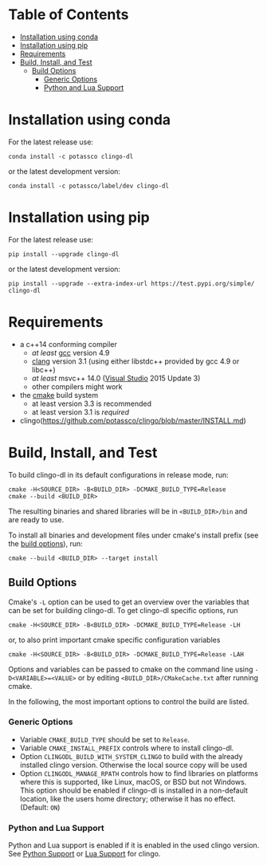 # Table of Contents

- [Installation using conda](#installation-using-conda)
- [Installation using pip](#installation-using-pip)
- [Requirements](#requirements)
- [Build, Install, and Test](#build-install-and-test)
  - [Build Options](#build-options)
    - [Generic Options](#generic-options)
    - [Python and Lua Support](#python-and-lua-support)

# Installation using conda
For the latest release use:

    conda install -c potassco clingo-dl

or the latest development version:

    conda install -c potassco/label/dev clingo-dl

# Installation using pip

For the latest release use:

    pip install --upgrade clingo-dl

or the latest development version:

    pip install --upgrade --extra-index-url https://test.pypi.org/simple/ clingo-dl

# Requirements

- a c++14 conforming compiler
  - *at least* [gcc](https://gcc.gnu.org/) version 4.9
  - [clang](http://clang.llvm.org/) version 3.1 (using either libstdc++
    provided by gcc 4.9 or libc++)
  - *at least* msvc++ 14.0 ([Visual Studio](https://www.visualstudio.com/) 2015
    Update 3)
  - other compilers might work
- the [cmake](https://www.cmake.org/) build system
  - at least version 3.3 is recommended
  - at least version 3.1 is *required*
- clingo(https://github.com/potassco/clingo/blob/master/INSTALL.md)

# Build, Install, and Test

To build clingo-dl in its default configurations in release
mode, run:

    cmake -H<SOURCE_DIR> -B<BUILD_DIR> -DCMAKE_BUILD_TYPE=Release
    cmake --build <BUILD_DIR>

The resulting binaries and shared libraries will be in `<BUILD_DIR>/bin` and
are ready to use.

To install all binaries and development files under cmake's install
prefix (see the [build options](#build-options)), run:

    cmake --build <BUILD_DIR> --target install

## Build Options

Cmake's `-L` option can be used to get an overview over the variables that can
be set for building clingo-dl. To get clingo-dl specific options, run

    cmake -H<SOURCE_DIR> -B<BUILD_DIR> -DCMAKE_BUILD_TYPE=Release -LH
    
or, to also print important cmake specific configuration variables

    cmake -H<SOURCE_DIR> -B<BUILD_DIR> -DCMAKE_BUILD_TYPE=Release -LAH

Options and variables can be passed to
cmake on the command line using `-D<VARIABLE>=<VALUE>` or by editing
`<BUILD_DIR>/CMakeCache.txt` after running cmake.

In the following, the most important options to control the build are listed.

### Generic Options

- Variable `CMAKE_BUILD_TYPE` should be set to `Release`.
- Variable `CMAKE_INSTALL_PREFIX` controls where to install clingo-dl.
- Option `CLINGODL_BUILD_WITH_SYSTEM_CLINGO` to build with the already installed clingo version. Otherwise the local source copy will be used
- Option `CLINGODL_MANAGE_RPATH` controls how to find libraries on platforms
  where this is supported, like Linux, macOS, or BSD but not Windows. This
  option should be enabled if clingo-dl is installed in a non-default location,
  like the users home directory; otherwise it has no effect.
  (Default: `ON`)

### Python and Lua Support

Python and Lua support is enabled if it is enabled in the used clingo version.
See [Python Support](https://github.com/potassco/clingo/blob/master/INSTALL.md#python-support) or [Lua Support](https://github.com/potassco/clingo/blob/master/INSTALL.md#lua-support) for clingo.
